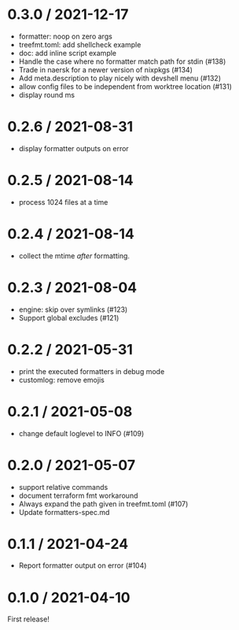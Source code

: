 
0.3.0 / 2021-12-17
==================

  * formatter: noop on zero args
  * treefmt.toml: add shellcheck example
  * doc: add inline script example
  * Handle the case where no formatter match path for stdin (#138)
  * Trade in naersk for a newer version of nixpkgs (#134)
  * Add meta.description to play nicely with devshell menu (#132)
  * allow config files to be independent from worktree location (#131)
  * display round ms

0.2.6 / 2021-08-31
==================

  * display formatter outputs on error

0.2.5 / 2021-08-14
==================

  * process 1024 files at a time

0.2.4 / 2021-08-14
==================

  * collect the mtime *after* formatting.

0.2.3 / 2021-08-04
==================

  * engine: skip over symlinks (#123)
  * Support global excludes (#121)

0.2.2 / 2021-05-31
==================

  * print the executed formatters in debug mode
  * customlog: remove emojis

0.2.1 / 2021-05-08
==================

  * change default loglevel to INFO (#109)

0.2.0 / 2021-05-07
==================

  * support relative commands
  * document terraform fmt workaround
  * Always expand the path given in treefmt.toml (#107)
  * Update formatters-spec.md

0.1.1 / 2021-04-24
==================

  * Report formatter output on error (#104)

0.1.0 / 2021-04-10
==================

First release!
